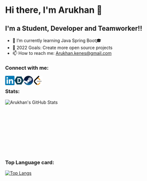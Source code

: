 # Hi there, I'm Arukhan 👋

## I'm a Student, Developer and Teamworker!!
 - 🌱 I’m currently learning Java Spring Boot🎓
 - 🥅 2022 Goals: Create more open source projects
 - 📫 How to reach me: Arukhan.kenes@gmail.com

### Connect with me:

[<img align = "left" alt =" Khankee | LinkedIn" width ="30px" src = "https://github.com/Khankee/Khankee/blob/main/img/LinkedIn.png"/>][Linkedin]
[<img align = "left" alt =" Khankee | Devpost" width ="30px" src = "https://github.com/Khankee/Khankee/blob/main/img/DevPost.png" />][Devpost]
[<img align = "left" alt =" XMGod | Steam" width ="30px" src = "https://github.com/Khankee/Khankee/blob/main/img/Steam.png" />][Steam]
[<img align = "left" alt =" Khankee | LeetCode" width ="30px" src = "https://github.com/Khankee/Khankee/blob/main/img/LeetCode.png" />][LeetCode]<br>

### Stats:<br>
<img align="left" alt="Arukhan's GitHub Stats" src="https://github-readme-stats.vercel.app/api?username=Khankee&show_icons=true&include_all_commits=true&theme=nightowl" /><br>
<br>
<br>
<br>
<br>
<br>
<br>
<br>
<br>
<br>
### Top Language card:<br>
[![Top Langs](https://github-readme-stats.vercel.app/api/top-langs/?username=Khankee&theme=nightowl)](https://github.com/anuraghazra/github-readme-stats)

[Linkedin]: https://www.linkedin.com/in/khankee/?locale=en_US
[Devpost]: https://devpost.com/arukhan-kenes?ref_content=user-portfolio&ref_feature=portfolio&ref_medium=global-nav
[Steam]: https://steamcommunity.com/profiles/76561198101621795/
[LeetCode]: https://leetcode.com/Khankee/


